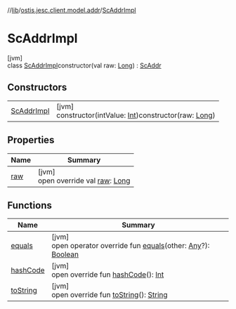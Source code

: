 //[lib](../../../index.md)/[ostis.jesc.client.model.addr](../index.md)/[ScAddrImpl](index.md)

# ScAddrImpl

[jvm]\
class [ScAddrImpl](index.md)constructor(val raw: [Long](https://kotlinlang.org/api/latest/jvm/stdlib/kotlin/-long/index.html)) : [ScAddr](../-sc-addr/index.md)

## Constructors

| | |
|---|---|
| [ScAddrImpl](-sc-addr-impl.md) | [jvm]<br>constructor(intValue: [Int](https://kotlinlang.org/api/latest/jvm/stdlib/kotlin/-int/index.html))constructor(raw: [Long](https://kotlinlang.org/api/latest/jvm/stdlib/kotlin/-long/index.html)) |

## Properties

| Name | Summary |
|---|---|
| [raw](raw.md) | [jvm]<br>open override val [raw](raw.md): [Long](https://kotlinlang.org/api/latest/jvm/stdlib/kotlin/-long/index.html) |

## Functions

| Name | Summary |
|---|---|
| [equals](equals.md) | [jvm]<br>open operator override fun [equals](equals.md)(other: [Any](https://kotlinlang.org/api/latest/jvm/stdlib/kotlin/-any/index.html)?): [Boolean](https://kotlinlang.org/api/latest/jvm/stdlib/kotlin/-boolean/index.html) |
| [hashCode](hash-code.md) | [jvm]<br>open override fun [hashCode](hash-code.md)(): [Int](https://kotlinlang.org/api/latest/jvm/stdlib/kotlin/-int/index.html) |
| [toString](to-string.md) | [jvm]<br>open override fun [toString](to-string.md)(): [String](https://kotlinlang.org/api/latest/jvm/stdlib/kotlin/-string/index.html) |
